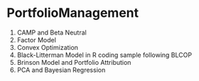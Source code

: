 # PortfolioManagement

1. CAMP and Beta Neutral    
2. Factor Model    
3. Convex Optimization          
4. Black-Litterman Model in R coding sample following BLCOP
5. Brinson Model and Portfolio Attribution
6. PCA and Bayesian Regression



